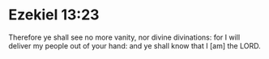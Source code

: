 # Ezekiel 13:23

Therefore ye shall see no more vanity, nor divine divinations: for I will deliver my people out of your hand: and ye shall know that I [am] the LORD.